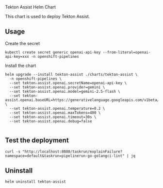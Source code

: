 Tekton Assist Helm Chart

This chart is used to deploy Tekton Assist.

## Usage

Create the secret
```
kubectl create secret generic openai-api-key --from-literal=openai-api-key=xxx -n openshift-pipelines
```

Install the chart
```
helm upgrade --install tekton-assist ./charts/tekton-assist \
  -n openshift-pipelines \
  --set tekton-assist.openai.secretName=openai-api-key \
  --set tekton-assist.openai.provider=gemini \
  --set tekton-assist.openai.model=gemini-2.5-flash \
  --set tekton-assist.openai.baseURL=https://generativelanguage.googleapis.com/v1beta/openai/ \
  --set tekton-assist.openai.temperature=0.2 \
  --set tekton-assist.openai.maxTokens=400 \
  --set tekton-assist.openai.timeout=30s \
  --set tekton-assist.openai.debug=false
 
```

## Test the deployment

```
curl -s "http://localhost:8080/taskrun/explainFailure?namespace=default&taskrun=pipelinerun-go-golangci-lint" | jq
```

## Uninstall

```
helm uninstall tekton-assist
```
